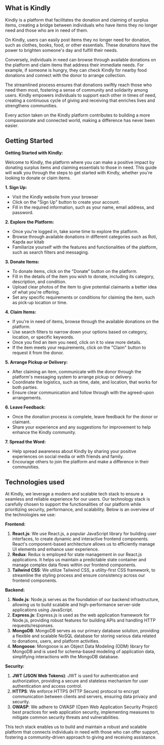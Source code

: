 ## What is Kindly

Kindly is a platform that facilitates the donation and claiming of surplus items, creating a bridge between individuals who have items they no longer need and those who are in need of them.

On Kindly, users can easily post items they no longer need for donation, such as clothes, books, food, or other essentials. These donations have the power to brighten someone's day and fulfill their needs.

Conversely, individuals in need can browse through available donations on the platform and claim items that address their immediate needs. For example, if someone is hungry, they can check Kindly for nearby food donations and connect with the donor to arrange collection.

The streamlined process ensures that donations swiftly reach those who need them most, fostering a sense of community and solidarity among users. Kindly empowers individuals to support each other in times of need, creating a continuous cycle of giving and receiving that enriches lives and strengthens communities.

Every action taken on the Kindly platform contributes to building a more compassionate and connected world, making a difference has never been easier.

## Getting Started

**Getting Started with Kindly:**

Welcome to Kindly, the platform where you can make a positive impact by donating surplus items and claiming essentials to those in need. This guide will walk you through the steps to get started with Kindly, whether you're looking to donate or claim items.

**1. Sign Up:**

- Visit the Kindly website from your browser
- Click on the "Sign Up" button to create your account.
- Fill in the required information, such as your name, email address, and password.

**2. Explore the Platform:**

- Once you're logged in, take some time to explore the platform.
- Browse through available donations in different categories such as Roti, Kapda aur kitab
- Familiarize yourself with the features and functionalities of the platform, such as search filters and messaging.

**3. Donate Items:**

- To donate items, click on the "Donate" button on the platform.
- Fill in the details of the item you wish to donate, including its category, description, and condition.
- Upload clear photos of the item to give potential claimants a better idea of what you're offering.
- Set any specific requirements or conditions for claiming the item, such as pick-up location or time.

**4. Claim Items:**

- If you're in need of items, browse through the available donations on the platform.
- Use search filters to narrow down your options based on category, location, or specific keywords.
- Once you find an item you need, click on it to view more details.
- If the item meets your requirements, click on the "Claim" button to request it from the donor.

**5. Arrange Pickup or Delivery:**

- After claiming an item, communicate with the donor through the platform's messaging system to arrange pickup or delivery.
- Coordinate the logistics, such as time, date, and location, that works for both parties.
- Ensure clear communication and follow through with the agreed-upon arrangements.

**6. Leave Feedback:**

- Once the donation process is complete, leave feedback for the donor or claimant.
- Share your experience and any suggestions for improvement to help enhance the Kindly community.

**7. Spread the Word:**

- Help spread awareness about Kindly by sharing your positive experiences on social media or with friends and family.
- Encourage others to join the platform and make a difference in their communities.

## Technologies used

At Kindly, we leverage a modern and scalable tech stack to ensure a seamless and reliable experience for our users. Our technology stack is carefully chosen to support the functionalities of our platform while prioritizing security, performance, and scalability. Below is an overview of the technologies we use:

**Frontend:**

1. **React.js**: We use React.js, a popular JavaScript library for building user interfaces, to create dynamic and interactive frontend components. React's component-based architecture allows us to efficiently manage UI elements and enhance user experience.
2. **Redux**: Redux is employed for state management in our React.js applications. It helps us maintain a predictable state container and manage complex data flows within our frontend components.
3. **Tailwind CSS**: We utilize Tailwind CSS, a utility-first CSS framework, to streamline the styling process and ensure consistency across our frontend components.

**Backend:**

1. **Node.js**: Node.js serves as the foundation of our backend infrastructure, allowing us to build scalable and high-performance server-side applications using JavaScript.
2. **Express.js**: Express.js is used as the web application framework for Node.js, providing robust features for building APIs and handling HTTP requests/responses.
3. **MongoDB**: MongoDB serves as our primary database solution, providing a flexible and scalable NoSQL database for storing various data related to donations, users, and platform activities.
4. **Mongoose**: Mongoose is an Object Data Modeling (ODM) library for MongoDB and is used for schema-based modeling of application data, simplifying interactions with the MongoDB database.

**Security:**

1. **JWT (JSON Web Tokens)**: JWT is used for authentication and authorization, providing a secure and stateless mechanism for user authentication and access control.
2. **HTTPS**: We enforce HTTPS (HTTP Secure) protocol to encrypt communication between clients and servers, ensuring data privacy and security.
3. **OWASP**: We adhere to OWASP (Open Web Application Security Project) best practices for web application security, implementing measures to mitigate common security threats and vulnerabilities.

This tech stack enables us to build and maintain a robust and scalable platform that connects individuals in need with those who can offer support, fostering a community-driven approach to giving and receiving assistance.
